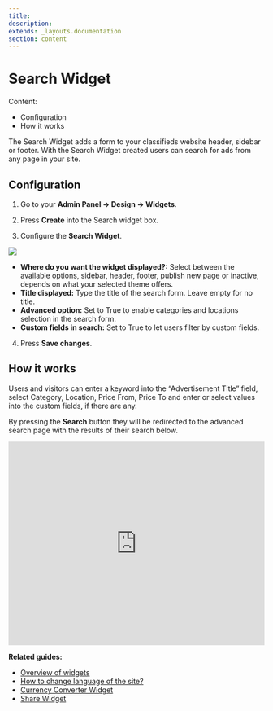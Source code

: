 ```yaml
---
title:
description:
extends: _layouts.documentation
section: content
---
```


# Search Widget

Content:
-   Configuration
-   How it works

The Search Widget adds a form to your classifieds website header, sidebar or footer. With the Search Widget created users can search for ads from any page in your site.

## Configuration

1. Go to your **Admin Panel -> Design -> Widgets**.

2. Press  **Create**  into the Search widget box.

3. Configure the **Search Widget**.

![](https://raw.githubusercontent.com/yclas/guides/master/images/search%20widget.jpg)

-   **Where do you want the widget displayed?:**  Select between the available options, sidebar, header, footer, publish new page or inactive, depends on what your selected theme offers.
-   **Title displayed:**  Type the title of the search form. Leave empty for no title.
-   **Advanced option:**  Set to True to enable categories and locations selection in the search form.
-   **Custom fields in search:**  Set to True to let users filter by custom fields.

  

4. Press  **Save changes**.

## How it works

Users and visitors can enter a keyword into the “Advertisement Title” field, select Category, Location, Price From, Price To and enter or select values into the custom fields, if there are any.

By pressing the  **Search**  button they will be redirected to the advanced search page with the results of their search below.



<iframe width="100%" height="400px" src="https://www.youtube.com/embed/-kUm5zKrVQQ" title="Yclas video" frameborder="0" allow="accelerometer; autoplay; clipboard-write; encrypted-media; gyroscope; picture-in-picture" allowfullscreen></iframe>
 

**Related guides:**

-   [Overview of widgets](widgets-overview)
-   [How to change language of the site?](translation-change-language-of-the-site)
-   [Currency Converter Widget](widgets-currency-widget)
-   [Share Widget](widgets-share-widget)
